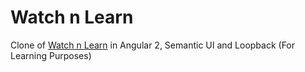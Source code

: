 # Watch n Learn

Clone of [Watch n Learn](https://github.com/gangachris/watch-n-learn) in Angular 2, Semantic UI and Loopback (For Learning Purposes)
